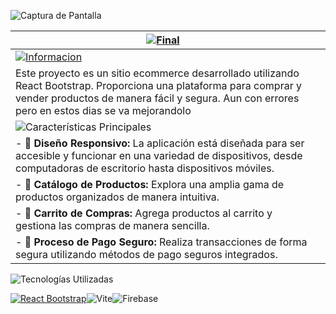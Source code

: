 


![Captura de Pantalla](https://i.imgur.com/eqqVbU2.png)


| [![Final](https://img.shields.io/badge/Final-%20ReactJS%20TIENDA%20VLLC-brightgreen)](https://shields.io/) |     |
| --- | --- |
|[![Informacion](https://img.shields.io/badge/INFORMACION-%20%F0%9F%9A%A8%20-red)](https://shields.io/)|
| Este proyecto es un sitio ecommerce desarrollado utilizando React Bootstrap. Proporciona una plataforma para comprar y vender productos de manera fácil y segura.  Aun con errores pero en estos dias se va mejorandolo| |
| ![Características Principales](https://img.shields.io/badge/Caracter%C3%ADsticas%20Principales-blue)| |
| - **💎 Diseño Responsivo:** La aplicación está diseñada para ser accesible y funcionar en una variedad de dispositivos, desde computadoras de escritorio hasta dispositivos móviles. |
| - **🎫 Catálogo de Productos:** Explora una amplia gama de productos organizados de manera intuitiva. |
| - **🛒 Carrito de Compras:** Agrega productos al carrito y gestiona las compras de manera sencilla. |
| - **💼 Proceso de Pago Seguro:** Realiza transacciones de forma segura utilizando métodos de pago seguros integrados. |




![Tecnologías Utilizadas](https://img.shields.io/badge/Tecnolog%C3%ADas%20Utilizadas-004225)

[![React Bootstrap](https://img.shields.io/badge/React%20Bootstrap-61DAFB.svg?style=for-the-badge&logo=react&logoColor=white&labelColor=61DAFB)](https://react-bootstrap.github.io/)![Vite](https://img.shields.io/badge/Vite-646CFF.svg?style=for-the-badge&logo=vite&logoColor=white&labelColor=646CFF)![Firebase](https://img.shields.io/badge/Firebase-FFCA28.svg?style=for-the-badge&logo=firebase&logoColor=white&labelColor=FFCA28)


 

